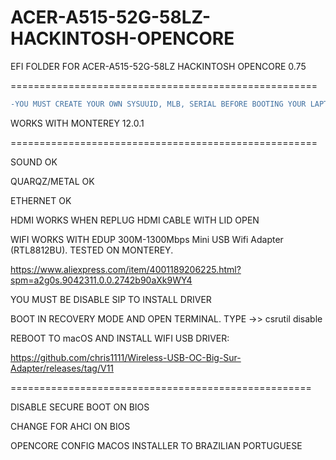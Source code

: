 # ACER-A515-52G-58LZ-HACKINTOSH-OPENCORE

EFI FOLDER FOR ACER-A515-52G-58LZ HACKINTOSH OPENCORE 0.75

=====================================================


```diff
-YOU MUST CREATE YOUR OWN SYSUUID, MLB, SERIAL BEFORE BOOTING YOUR LAPTOP WITH THIS EFI@@
```

WORKS WITH MONTEREY 12.0.1

=====================================================

SOUND OK

QUARQZ/METAL OK

ETHERNET OK

HDMI WORKS WHEN REPLUG HDMI CABLE WITH LID OPEN

WIFI WORKS WITH EDUP 300M-1300Mbps Mini USB Wifi Adapter (RTL8812BU). TESTED ON MONTEREY.

https://www.aliexpress.com/item/4001189206225.html?spm=a2g0s.9042311.0.0.2742b90aXk9WY4

YOU MUST BE DISABLE SIP TO INSTALL DRIVER

BOOT IN RECOVERY MODE AND OPEN TERMINAL. TYPE ->>  csrutil disable

REBOOT TO macOS AND INSTALL WIFI USB DRIVER:

https://github.com/chris1111/Wireless-USB-OC-Big-Sur-Adapter/releases/tag/V11

====================================================

DISABLE SECURE BOOT ON BIOS

CHANGE FOR AHCI ON BIOS

OPENCORE CONFIG MACOS INSTALLER TO BRAZILIAN PORTUGUESE 
